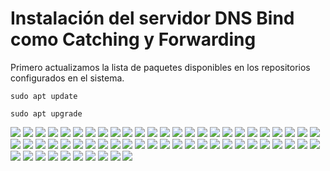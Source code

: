 # Instalación del servidor DNS Bind como Catching y Forwarding

Primero actualizamos la lista de paquetes disponibles en los repositorios configurados en el sistema.

```
sudo apt update
```

```
sudo apt upgrade
```

![](/Tema2/img2/Screenshot_1.png)
![](/Tema2/img2/Screenshot_2.png)
![](/Tema2/img2/Screenshot_3.png)
![](/Tema2/img2/Screenshot_4.png)
![](/Tema2/img2/Screenshot_5.png)
![](/Tema2/img2/Screenshot_6.png)
![](/Tema2/img2/Screenshot_7.png)
![](/Tema2/img2/Screenshot_8.png)
![](/Tema2/img2/Screenshot_9.png)
![](/Tema2/img2/Screenshot_10.png)
![](/Tema2/img2/Screenshot_11.png)
![](/Tema2/img2/Screenshot_12.png)
![](/Tema2/img2/Screenshot_13.png)
![](/Tema2/img2/Screenshot_14.png)
![](/Tema2/img2/Screenshot_15.png)
![](/Tema2/img2/Screenshot_16.png)
![](/Tema2/img2/Screenshot_17.png)
![](/Tema2/img2/Screenshot_18.png)
![](/Tema2/img2/Screenshot_19.png)
![](/Tema2/img2/Screenshot_20.png)
![](/Tema2/img2/Screenshot_21.png)
![](/Tema2/img2/Screenshot_22.png)
![](/Tema2/img2/Screenshot_23.png)
![](/Tema2/img2/Screenshot_24.png)
![](/Tema2/img2/Screenshot_25.png)
![](/Tema2/img2/Screenshot_26.png)
![](/Tema2/img2/Screenshot_27.png)
![](/Tema2/img2/Screenshot_28.png)
![](/Tema2/img2/Screenshot_29.png)
![](/Tema2/img2/Screenshot_30.png)
![](/Tema2/img2/Screenshot_31.png)
![](/Tema2/img2/Screenshot_32.png)
![](/Tema2/img2/Screenshot_33.png)
![](/Tema2/img2/Screenshot_34.png)
![](/Tema2/img2/Screenshot_35.png)
![](/Tema2/img2/Screenshot_36.png)
![](/Tema2/img2/Screenshot_37.png)
![](/Tema2/img2/Screenshot_38.png)
![](/Tema2/img2/Screenshot_39.png)
![](/Tema2/img2/Screenshot_40.png)
![](/Tema2/img2/Screenshot_41.png)
![](/Tema2/img2/Screenshot_42.png)
![](/Tema2/img2/Screenshot_43.png)
![](/Tema2/img2/Screenshot_44.png)
![](/Tema2/img2/Screenshot_45.png)
![](/Tema2/img2/Screenshot_46.png)
![](/Tema2/img2/Screenshot_47.png)
![](/Tema2/img2/Screenshot_48.png)
![](/Tema2/img2/Screenshot_49.png)
![](/Tema2/img2/Screenshot_50.png)
![](/Tema2/img2/Screenshot_51.png)
![](/Tema2/img2/Screenshot_52.png)
![](/Tema2/img2/Screenshot_53.png)
![](/Tema2/img2/Screenshot_54.png)
![](/Tema2/img2/Screenshot_55.png)
![](/Tema2/img2/Screenshot_56.png)
![](/Tema2/img2/Screenshot_57.png)
![](/Tema2/img2/Screenshot_58.png)
![](/Tema2/img2/Screenshot_59.png)
![](/Tema2/img2/Screenshot_60.png)
